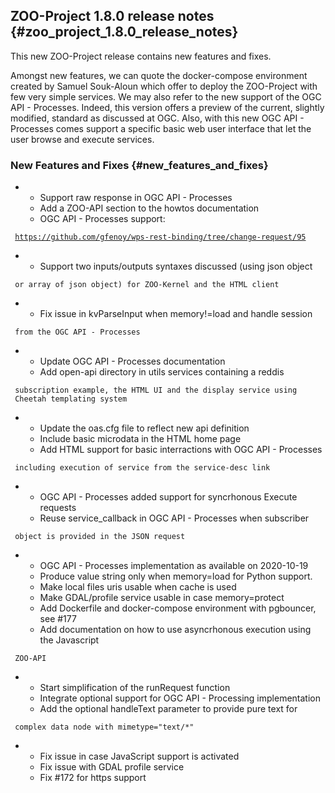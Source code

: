 ## ZOO-Project 1.8.0 release notes {#zoo_project_1.8.0_release_notes}

This new ZOO-Project release contains new features and fixes.

Amongst new features, we can quote the docker-compose environment
created by Samuel Souk-Aloun which offer to deploy the ZOO-Project with
few very simple services. We may also refer to the new support of the
OGC API - Processes. Indeed, this version offers a preview of the
current, slightly modified, standard as discussed at OGC. Also, with
this new OGC API - Processes comes support a specific basic web user
interface that let the user browse and execute services.

### New Features and Fixes {#new_features_and_fixes}

-   -   Support raw response in OGC API - Processes
    -   Add a ZOO-API section to the howtos documentation
    -   OGC API - Processes support:

` `[`https://github.com/gfenoy/wps-rest-binding/tree/change-request/95`](https://github.com/gfenoy/wps-rest-binding/tree/change-request/95)

-   -   Support two inputs/outputs syntaxes discussed (using json object

` or array of json object) for ZOO-Kernel and the HTML client`

-   -   Fix issue in kvParseInput when memory!=load and handle session

` from the OGC API - Processes`

-   -   Update OGC API - Processes documentation
    -   Add open-api directory in utils services containing a reddis

` subscription example, the HTML UI and the display service using`\
` Cheetah templating system`

-   -   Update the oas.cfg file to reflect new api definition
    -   Include basic microdata in the HTML home page
    -   Add HTML support for basic interractions with OGC API -
        Processes

` including execution of service from the service-desc link`

-   -   OGC API - Processes added support for syncrhonous Execute
        requests
    -   Reuse service_callback in OGC API - Processes when subscriber

` object is provided in the JSON request`

-   -   OGC API - Processes implementation as available on 2020-10-19
    -   Produce value string only when memory=load for Python support.
    -   Make local files uris usable when cache is used
    -   Make GDAL/profile service usable in case memory=protect
    -   Add Dockerfile and docker-compose environment with pgbouncer,
        see \#177
    -   Add documentation on how to use asyncrhonous execution using the
        Javascript

` ZOO-API`

-   -   Start simplification of the runRequest function
    -   Integrate optional support for OGC API - Processing
        implementation
    -   Add the optional handleText parameter to provide pure text for

` complex data node with mimetype="text/*"`

-   -   Fix issue in case JavaScript support is activated
    -   Fix issue with GDAL profile service
    -   Fix \#172 for https support
